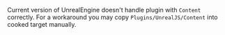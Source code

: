 Current version of UnrealEngine doesn't handle plugin with `Content` correctly. For a workaround you may copy `Plugins/UnrealJS/Content` into cooked target manually.